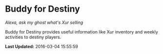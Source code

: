 # Buddy for Destiny
*Alexa, ask my ghost what's Xur selling*

Buddy for Destiny provides useful information like Xur inventory and weekly activities to destiny players.

**Last Updated:** 2016-03-04 15:55:59